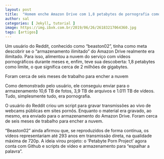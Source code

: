 ```yaml
---
layout: post
title:  "Homem enche Amazon Drive com 1,8 petabytes de pornografia como teste"
author: sal
categories: [ Jekyll, tutorial ]
image: https://img.ibxk.com.br/2019/06/26/26183217064360.jpg
tags: [artigos]
---
```

Um usuário do Reddit, conhecido como “beaston02”, tinha como meta descobrir se o “armazenamento ilimitado” do Amazon Drive realmente era ilimitado. Para isso, alimentou a nuvem do serviço com vídeos pornográficos durante meses e, enfim, teve sua descoberta: 1,8 petabytes como limite, o que significa cerca de 2 milhões de gigabytes.

Foram cerca de seis meses de trabalho para encher a nuvem

Como demonstrado pelo usuário, ele conseguiu enviar para o armazenamento 10,6 TB de fotos, 3,9 TB de arquivos e 1.011 TB de vídeos. Tudo, simplesmente tudo, era pornografia.

O usuário do Reddit criou um script para gravar transmissões ao vivo de webcams públicas em sites pornôs. Enquanto o material era gravado, ao mesmo, era enviado para o armazenamento do Amazon Drive. Foram cerca de seis meses de trabalho para encher a nuvem.

“Beaston02” ainda afirmou que, se reproduzidos de forma contínua, os vídeos representariam até 293 anos em transmissão direta, na qualidade máxima de 720p. A ideia virou projeto: o ‘Petabyte Porn Project’ agora conta com Github e scripts de vídeo e armazenamento para “espalhar a palavra”.
